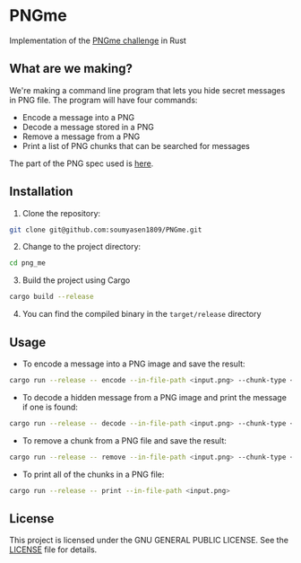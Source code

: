 # PNGme
Implementation of the [PNGme challenge](https://picklenerd.github.io/pngme_book/introduction.html) in Rust


## What are we making?
We're making a command line program that lets you hide secret messages in PNG file.
The program will have four commands:
- Encode a message into a PNG
- Decode a message stored in a PNG
- Remove a message from a PNG
- Print a list of PNG chunks that can be searched for messages

The part of the PNG spec used is [here](http://www.libpng.org/pub/png/spec/1.2/PNG-Structure.html).


## Installation

1. Clone the repository:

```bash
git clone git@github.com:soumyasen1809/PNGme.git
```

2. Change to the project directory:
```bash
cd png_me
```

3. Build the project using Cargo
```bash
cargo build --release
```

4. You can find the compiled binary in the `target/release` directory


## Usage
- To encode a message into a PNG image and save the result:
```bash
cargo run --release -- encode --in-file-path <input.png> --chunk-type <chunk_type> --message <message> --out-file-path <output.png>
```
- To decode a hidden message from a PNG image and print the message if one is found:
```bash
cargo run --release -- decode --in-file-path <input.png> --chunk-type <chunk_type>
```

- To remove a chunk from a PNG file and save the result:
```bash
cargo run --release -- remove --in-file-path <input.png> --chunk-type <chunk_type>
```

- To print all of the chunks in a PNG file:
```bash
cargo run --release -- print --in-file-path <input.png>
```


## License
This project is licensed under the GNU GENERAL PUBLIC LICENSE. See the [LICENSE](./LICENSE) file for details.